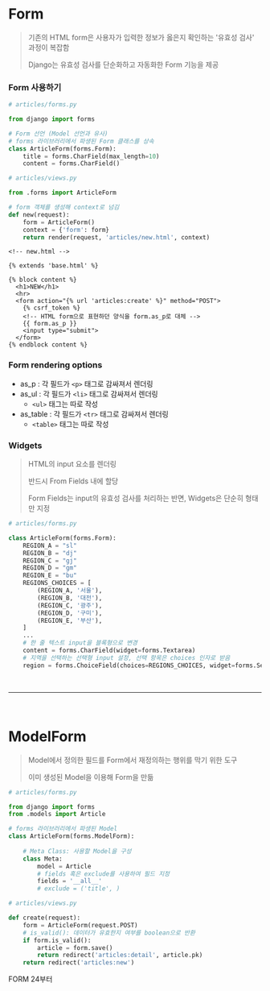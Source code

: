 # Form

> 기존의 HTML form은 사용자가 입력한 정보가 옳은지 확인하는 '유효성 검사' 과정이 복잡함
>
> Django는 유효성 검사를 단순화하고 자동화한 Form 기능을 제공





### Form 사용하기

```python
# articles/forms.py

from django import forms

# Form 선언 (Model 선언과 유사)
# forms 라이브러리에서 파생된 Form 클래스를 상속
class ArticleForm(forms.Form):
    title = forms.CharField(max_length=10)
    content = forms.CharField()
```

```python
# articles/views.py

from .forms import ArticleForm

# form 객체를 생성해 context로 넘김
def new(request):
    form = ArticleForm()
    context = {'form': form}
    return render(request, 'articles/new.html', context)
```

```django
<!-- new.html -->

{% extends 'base.html' %}

{% block content %}
  <h1>NEW</h1>
  <hr>
  <form action="{% url 'articles:create' %}" method="POST">
    {% csrf_token %}
  	<!-- HTML form으로 표현하던 양식을 form.as_p로 대체 -->
    {{ form.as_p }}
    <input type="submit">
  </form>
{% endblock content %}
```





### Form rendering options

- as_p : 각 필드가 `<p>` 태그로 감싸져서 렌더링
- as_ul : 각 필드가 `<li>` 태그로 감싸져서 렌더링
  - `<ul>` 태그는 따로 작성 
- as_table : 각 필드가 `<tr>` 태그로 감싸져서 렌더링
  - `<table>` 태그는 따로 작성 



### Widgets

> HTML의 input 요소를 렌더링
>
> 반드시 From Fields 내에 할당
>
> Form Fields는 input의 유효성 검사를 처리하는 반면, Widgets은 단순히 형태만 지정

```python
# articles/forms.py

class ArticleForm(forms.Form):
    REGION_A = "sl"
    REGION_B = "dj"
    REGION_C = "gj"
    REGION_D = "gm"
    REGION_E = "bu"
    REGIONS_CHOICES = [
        (REGION_A, '서울'),
        (REGION_B, '대전'),
        (REGION_C, '광주'),
        (REGION_D, '구미'),
        (REGION_E, '부산'),
    ]
    ...
    # 한 줄 텍스트 input을 블록형으로 변경
    content = forms.CharField(widget=forms.Textarea)
   	# 지역을 선택하는 선택형 input 설정, 선택 항목은 choices 인자로 받음
    region = forms.ChoiceField(choices=REGIONS_CHOICES, widget=forms.Select())
```

<br>

---

<br>

# ModelForm

> Model에서 정의한 필드를 Form에서 재정의하는 행위를 막기 위한 도구
>
> 이미 생성된 Model을 이용해 Form을 만듦

```python
# articles/forms.py

from django import forms
from .models import Article

# forms 라이브러리에서 파생된 Model
class ArticleForm(forms.ModelForm):
    
    # Meta Class: 사용할 Model을 구성
    class Meta:
        model = Article
        # fields 혹은 exclude를 사용하여 필드 지정
        fields = '__all__'
        # exclude = ('title', )
```

```python
# articles/views.py

def create(request):
    form = ArticleForm(request.POST)
    # is_valid(): 데이터가 유효한지 여부를 boolean으로 반환
    if form.is_valid():
        article = form.save()
        return redirect('articles:detail', article.pk)
    return redirect('articles:new')
```



FORM 24부터























































